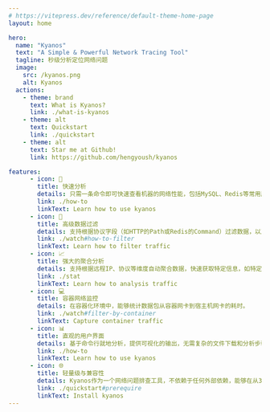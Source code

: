 ```yaml
---
# https://vitepress.dev/reference/default-theme-home-page
layout: home

hero:
  name: "Kyanos"
  text: "A Simple & Powerful Network Tracing Tool"
  tagline: 秒级分析定位网络问题
  image:
    src: /kyanos.png
    alt: Kyanos
  actions:
    - theme: brand
      text: What is Kyanos?
      link: ./what-is-kyanos
    - theme: alt
      text: Quickstart
      link: ./quickstart
    - theme: alt
      text: Star me at Github!
      link: https://github.com/hengyoush/kyanos

features:
      - icon: 🚀
        title: 快速分析
        details: 只需一条命令即可快速查看机器的网络性能，包括MySQL、Redis等常用服务的网络延迟和数据传输大小
        link: ./how-to
        linkText: Learn how to use kyanos
      - icon: 🎯️
        title: 高级数据过滤
        details: 支持根据协议字段（如HTTP的Path或Redis的Command）过滤数据，以及根据进程PID、容器ID、K8s Pod名称等多维度筛选数据，提供更精确的问题定位。
        link: ./watch#how-to-filter
        linkText: Learn how to filter traffic
      - icon: 📈️
        title: 强大的聚合分析
        details: 支持根据远程IP、协议等维度自动聚合数据，快速获取特定信息，如特定IP的HTTP路径耗时情况。
        link: ./stat
        linkText: Learn how to analysis traffic
      - icon: 💻️
        title: 容器网络监控
        details: 在容器化环境中，能够统计数据包从容器网卡到宿主机网卡的耗时。
        link: ./watch#filter-by-container
        linkText: Capture container traffic
      - icon: 📊️
        title: 直观的用户界面
        details: 基于命令行就地分析，提供可视化的输出，无需复杂的文件下载和分析步骤。
        link: ./how-to
        linkText: Learn how to use kyanos
      - icon: 🌐️
        title: 轻量级与兼容性
        details: Kyanos作为一个网络问题排查工具，不依赖于任何外部依赖，能够在从3.10版本到最新版本的内核上运行
        link: ./quickstart#prerequire
        linkText: Install kyanos
---
```


